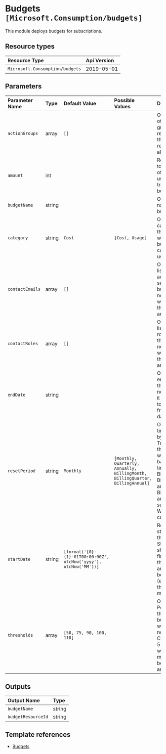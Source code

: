 # Budgets `[Microsoft.Consumption/budgets]`

This module deploys budgets for subscriptions.

## Resource types
| Resource Type | Api Version |
| :-- | :-- |
| `Microsoft.Consumption/budgets` | 2019-05-01 |

## Parameters
| Parameter Name | Type | Default Value | Possible Values | Description |
| :-- | :-- | :-- | :-- | :-- |
| `actionGroups` | array | `[]` |  | Optional. List of action group resource IDs that will receive the alert. |
| `amount` | int |  |  | Required. The total amount of cost or usage to track with the budget. |
| `budgetName` | string |  |  | Optional. The name of the budget. |
| `category` | string | `Cost` | `[Cost, Usage]` | Optional. The category of the budget, whether the budget tracks cost or usage. |
| `contactEmails` | array | `[]` |  | Optional. The list of email addresses to send the budget notification to when the thresholds are exceeded. |
| `contactRoles` | array | `[]` |  | Optional. The list of contact roles to send the budget notification to when the thresholds are exceeded. |
| `endDate` | string |  |  | Optional. The end date for the budget. If not provided, it will default to 10 years from the start date. |
| `resetPeriod` | string | `Monthly` | `[Monthly, Quarterly, Annually, BillingMonth, BillingQuarter, BillingAnnual]` | Optional. The time covered by a budget. Tracking of the amount will be reset based on the time grain. BillingMonth, BillingQuarter, and BillingAnnual are only supported by WD customers. |
| `startDate` | string | `[format('{0}-{1}-01T00:00:00Z', utcNow('yyyy'), utcNow('MM'))]` |  | Required. The start date for the budget. Start date should be the first day of the month and cannot be in the past (except for the current month). |
| `thresholds` | array | `[50, 75, 90, 100, 110]` |  | Optional. Percent thresholds of budget for when to get a notification. Can be up to 5 thresholds, where each must be between 1 and 1000. |

## Outputs
| Output Name | Type |
| :-- | :-- |
| `budgetName` | string |
| `budgetResourceId` | string |

## Template references
- [Budgets](https://docs.microsoft.com/en-us/azure/templates/Microsoft.Consumption/2019-05-01/budgets)
